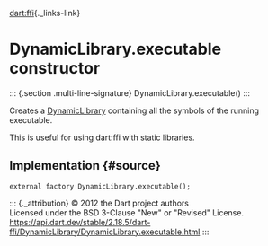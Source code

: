 [dart:ffi](../../dart-ffi/dart-ffi-library){._links-link}

DynamicLibrary.executable constructor
=====================================

::: {.section .multi-line-signature}
DynamicLibrary.executable()
:::

Creates a [DynamicLibrary](../dynamiclibrary-class) containing all the
symbols of the running executable.

This is useful for using dart:ffi with static libraries.

Implementation {#source}
--------------

``` {.language-dart data-language="dart"}
external factory DynamicLibrary.executable();
```

::: {._attribution}
© 2012 the Dart project authors\
Licensed under the BSD 3-Clause \"New\" or \"Revised\" License.\
<https://api.dart.dev/stable/2.18.5/dart-ffi/DynamicLibrary/DynamicLibrary.executable.html>
:::
